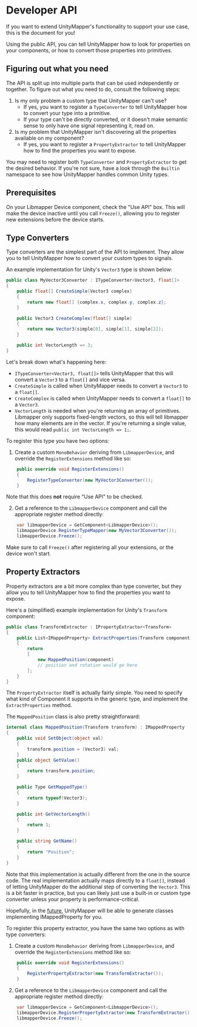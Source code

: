 # Developer API

If you want to extend UnityMapper's functionality to support your use case, this is the document for you!

Using the public API, you can tell UnityMapper how to look for properties on your components, or how to convert those properties into primitives.
## Figuring out what you need

The API is split up into multiple parts that can be used independently or together. To figure out what you need to do, consult the following steps:
1. Is my only problem a custom type that UnityMapper can't use?
    - If yes, you want to register a `TypeConverter` to tell UnityMapper how to convert your type into a primitive.
    - If your type can't be directly converted, or it doesn't make semantic sense to only have one signal representing it, read on.
2. Is my problem that UnityMapper isn't discovering all the properties available on my component?
    - If yes, you want to register a `PropertyExtractor` to tell UnityMapper how to find the properties you want to expose.

You may need to register both `TypeConverter` and `PropertyExtractor` to get the desired behavior. If you're not sure, have a look through
the `Builtin` namespace to see how UnityMapper handles common Unity types.

## Prerequisites
On your Libmapper Device component, check the "Use API" box. This will make the device inactive until you call `Freeze()`,
 allowing you to register new extensions before the device starts.

## Type Converters
Type converters are the simplest part of the API to implement. They allow you to tell UnityMapper how to convert your custom types to signals.

An example implementation for Unity's `Vector3` type is shown below:
```csharp
public class MyVector3Converter : ITypeConverter<Vector3, float[]>
{
    public float[] CreateSimple(Vector3 complex)
    {
        return new float[] {complex.x, complex.y, complex.z};
    }

    public Vector3 CreateComplex(float[] simple)
    {
        return new Vector3(simple[0], simple[1], simple[2]);
    }

    public int VectorLength => 3;
}
```
Let's break down what's happening here:
- `ITypeConverter<Vector3, float[]>` tells UnityMapper that this will convert a `Vector3` to a `float[]` and vice versa.
- `CreateSimple` is called when UnityMapper needs to convert a `Vector3` to a `float[]`.
- `CreateComplex` is called when UnityMapper needs to convert a `float[]` to a `Vector3`.
- `VectorLength` is needed when you're returning an array of primitives. Libmapper only supports fixed-length vectors, so this
  will tell libmapper how many elements are in the vector. If you're returning a single value, this would read `public int VectorLength => 1;`.

To register this type you have two options:
1. Create a custom `MonoBehavior` deriving from `LibmapperDevice`, and override the `RegisterExtensions` method like so:
```csharp
    public override void RegisterExtensions()
    {
        RegisterTypeConverter(new MyVector3Converter());
    }
```
Note that this does **not** require "Use API" to be checked.

2. Get a reference to the `LibmapperDevice` component and call the appropriate register method directly:
```csharp
    var libmapperDevice = GetComponent<LibmapperDevice>();
    libmapperDevice.RegisterTypeMapper(new MyVector3Converter());
    libmapperDevice.Freeze();
```
Make sure to call `Freeze()` after registering all your extensions, or the device won't start.

## Property Extractors
Property extractors are a bit more complex than type converter, but they allow you to tell UnityMapper how to find the properties you want to expose.

Here's a (simplified) example implementation for Unity's `Transform` component:
```csharp
public class TransformExtractor : IPropertyExtractor<Transform>
{
    public List<IMappedProperty> ExtractProperties(Transform component)
    {
        return
        [
            new MappedPosition(component)
            // position and rotation would go here
        ];
    }
}
```
The `PropertyExtractor` itself is actually fairly simple. You need to specify what kind of Component it supports in the generic type, and implement the `ExtractProperties` method.

The `MappedPosition` class is also pretty straightforward:
```csharp
internal class MappedPosition(Transform transform) : IMappedProperty
{
    public void SetObject(object val)
    {
        transform.position = (Vector3) val;
    }
    public object GetValue()
    {
        return transform.position;
    }

    public Type GetMappedType()
    {
        return typeof(Vector3);
    }

    public int GetVectorLength()
    {
        return 1;
    }

    public string GetName()
    {
        return "Position";
    }
}
```
Note that this implementation is actually different from the one in the source code. The real implementation actually maps directly to a `float[]`,
instead of letting UnityMapper do the additional step of converting the `Vector3`. This is a bit faster in practice, but you can likely just use a built-in or custom type converter
unless your property is performance-critical.

Hopefully, in the [future](https://github.com/EggAllocationService/libmapper-unity/issues/5), UnityMapper will be able to generate classes implementing IMappedProperty for you.

To register this property extractor, you have the same two options as with type converters:
1. Create a custom `MonoBehavior` deriving from `LibmapperDevice`, and override the `RegisterExtensions` method like so:
```csharp
    public override void RegisterExtensions()
    {
        RegisterPropertyExtractor(new TransformExtractor());
    }
```
2. Get a reference to the `LibmapperDevice` component and call the appropriate register method directly:
```csharp
    var libmapperDevice = GetComponent<LibmapperDevice>();
    libmapperDevice.RegisterPropertyExtractor(new TransformExtractor());
    libmapperDevice.Freeze();
```